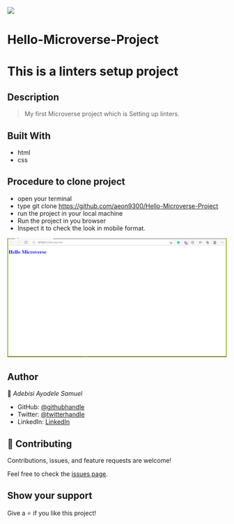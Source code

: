 ![](https://img.shields.io/badge/Microverse-blueviolet)

# Hello-Microverse-Project
# This is a linters setup project

## Description
> My first Microverse project which is Setting up linters.

## Built With

- html
- css

## Procedure to clone project
- open your terminal
- type git clone https://github.com/aeon9300/Hello-Microverse-Project
- run the project in your local machine
- Run the project in you browser 
- Inspect it to check the look in mobile format.

![screenshot](image/img-microverse.png)

## Author

👤 *Adebisi Ayodele Samuel*

- GitHub: [@githubhandle](https://github.com/aeon9300)
- Twitter: [@twitterhandle](https://twitter.com/aeon9300)
- LinkedIn: [LinkedIn](https://www.linkedin.com/in/samuel-adebisi-4a589362/)

## 🤝 Contributing

Contributions, issues, and feature requests are welcome!

Feel free to check the [issues page](../../issues/).

## Show your support

Give a ⭐ if you like this project!

